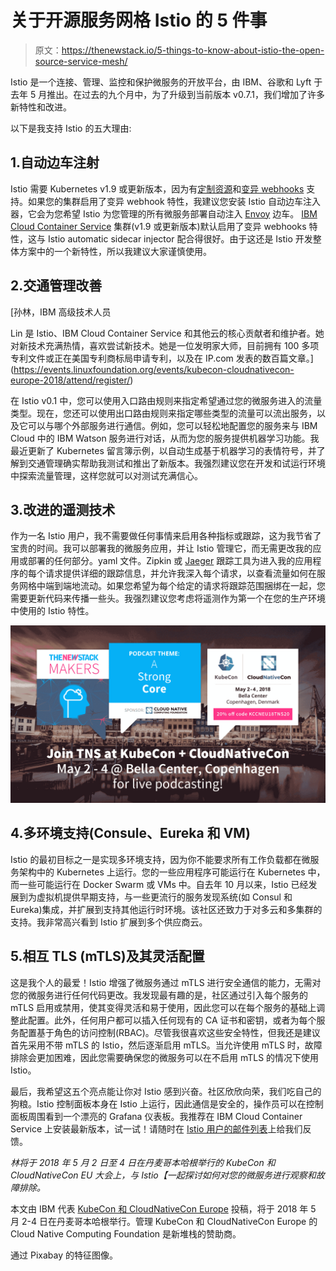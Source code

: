 # 关于开源服务网格 Istio 的 5 件事

> 原文：<https://thenewstack.io/5-things-to-know-about-istio-the-open-source-service-mesh/>

Istio 是一个连接、管理、监控和保护微服务的开放平台，由 IBM、谷歌和 Lyft 于去年 5 月推出。在过去的九个月中，为了升级到当前版本 v0.7.1，我们增加了许多新特性和改进。

以下是我支持 Istio 的五大理由:

## 1.自动边车注射

Istio 需要 Kubernetes v1.9 或更新版本，因为有[定制资源](https://kubernetes.io/docs/concepts/api-extension/custom-resources/)和[变异 webhooks](https://kubernetes.io/docs/admin/admission-controllers/#mutatingadmissionwebhook-beta-in-19) 支持。如果您的集群启用了变异 webhook 特性，我建议您安装 Istio 自动边车注入器，它会为您希望 Istio 为您管理的所有微服务部署自动注入 [Envoy](https://www.envoyproxy.io/) 边车。 [IBM Cloud Container Service](https://www.ibm.com/cloud/container-service?cm_mmc=OSocial_Blog-_-Cloud_Cloud+Platform-_-WW_WW-_-Istio&cm_mmca1=000023UA&cm_mmca2=10007995&) 集群(v1.9 或更新版本)默认启用了变异 webhooks 特性，这与 Istio automatic sidecar injector 配合得很好。由于这还是 Istio 开发整体方案中的一个新特性，所以我建议大家谨慎使用。

## 2.交通管理改善

 [孙林，IBM 高级技术人员

Lin 是 Istio、IBM Cloud Container Service 和其他云的核心贡献者和维护者。她对新技术充满热情，喜欢尝试新技术。她是一位发明家大师，目前拥有 100 多项专利文件或正在美国专利商标局申请专利，以及在 IP.com 发表的数百篇文章。](https://events.linuxfoundation.org/events/kubecon-cloudnativecon-europe-2018/attend/register/) 

在 Istio v0.1 中，您可以使用入口路由规则来指定希望通过您的微服务进入的流量类型。现在，您还可以使用出口路由规则来指定哪些类型的流量可以流出服务，以及它可以与哪个外部服务进行通信。例如，您可以轻松地配置您的服务来与 IBM Cloud 中的 IBM Watson 服务进行对话，从而为您的服务提供机器学习功能。我最近更新了 Kubernetes 留言簿示例，以自动生成基于机器学习的表情符号，并了解到交通管理确实帮助我测试和推出了新版本。我强烈建议您在开发和试运行环境中探索流量管理，这样您就可以对测试充满信心。

## 3.改进的遥测技术

作为一名 Istio 用户，我不需要做任何事情来启用各种指标或跟踪，这为我节省了宝贵的时间。我可以部署我的微服务应用，并让 Istio 管理它，而无需更改我的应用或部署的任何部分。yaml 文件。Zipkin 或 [Jaeger](https://github.com/jaegertracing/jaeger) 跟踪工具为进入我的应用程序的每个请求提供详细的跟踪信息，并允许我深入每个请求，以查看流量如何在服务网格中端到端地流动。如果您希望为每个给定的请求将跟踪范围捆绑在一起，您需要更新代码来传播一些头。我强烈建议您考虑将遥测作为第一个在您的生产环境中使用的 Istio 特性。

![](img/da985f7aaec0fe2f939b9cc34063e060.png)

## 4.多环境支持(Consule、Eureka 和 VM)

Istio 的最初目标之一是实现多环境支持，因为你不能要求所有工作负载都在微服务架构中的 Kubernetes 上运行。您的一些应用程序可能运行在 Kubernetes 中，而一些可能运行在 Docker Swarm 或 VMs 中。自去年 10 月以来，Istio 已经发展到为虚拟机提供早期支持，与一些更流行的服务发现系统(如 Consul 和 Eureka)集成，并扩展到支持其他运行时环境。该社区还致力于对多云和多集群的支持。我非常高兴看到 Istio 扩展到多个供应商云。

## 5.相互 TLS (mTLS)及其灵活配置

这是我个人的最爱！Istio 增强了微服务通过 mTLS 进行安全通信的能力，无需对您的微服务进行任何代码更改。我发现最有趣的是，社区通过引入每个服务的 mTLS 启用或禁用，使其变得灵活和易于使用，因此您可以在每个服务的基础上调整此配置。此外，任何用户都可以插入任何现有的 CA 证书和密钥，或者为每个服务配置基于角色的访问控制(RBAC)。尽管我很喜欢这些安全特性，但我还是建议首先采用不带 mTLS 的 Istio，然后逐渐启用 mTLS。当允许使用 mTLS 时，故障排除会更加困难，因此您需要确保您的微服务可以在不启用 mTLS 的情况下使用 Istio。

最后，我希望这五个亮点能让你对 Istio 感到兴奋。社区欣欣向荣，我们吃自己的狗粮。Istio 控制面板本身在 Istio 上运行，因此通信是安全的，操作员可以在控制面板周围看到一个漂亮的 Grafana 仪表板。我推荐在 IBM Cloud Container Service 上安装最新版本，试一试！请随时在 [Istio 用户的邮件列表](https://istio.io/community/)上给我们反馈。

*林将于 2018 年 5 月 2 日至 4 日在丹麦哥本哈根举行的 KubeCon 和 CloudNativeCon EU 大会上，与 Istio【一起探讨如何对您的微服务进行观察和故障排除。*

本文由 IBM 代表 [KubeCon 和 CloudNativeCon Europe](https://www.cncf.io/kubecon-cloudnativecon-events/) 投稿，将于 2018 年 5 月 2-4 日在丹麦哥本哈根举行。管理 KubeCon 和 CloudNativeCon Europe 的 Cloud Native Computing Foundation 是新堆栈的赞助商。

通过 Pixabay 的特征图像。

<svg xmlns:xlink="http://www.w3.org/1999/xlink" viewBox="0 0 68 31" version="1.1"><title>Group</title> <desc>Created with Sketch.</desc></svg>